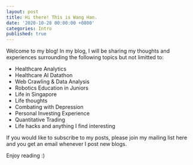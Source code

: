 ```yaml
---
layout: post
title: Hi there! This is Wang Han.
date: '2020-10-28 00:00:00 +0800'
categories: Intro
published: true
---
```

Welcome to my blog! In my blog, I will be sharing my thoughts and experiences surrounding the following topics but not limitted to:

- Healthcare Analytics
- Healthcare AI Datathon
- Web Crawling & Data Analysis
- Robotics Education in Juniors
- Life in Singapore
- Life thoughts
- Combating with Depression
- Personal Investing Experience
- Quantitative Trading
- Life hacks and anything I find interesting

If you would like to subscribe to my posts, please join my mailing list here and you get an email whenever I post new blogs.

Enjoy reading :)
